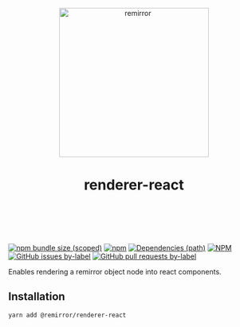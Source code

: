 <div align="center">
	<br />
	<div>
		<img width="300" src="https://cdn.jsdelivr.net/gh/ifiokjr/remirror/support/assets/logo-icon.svg" alt="remirror" />
    <h1 align="center">renderer-react</h1>
	</div>
    <br />
    <br />
    <br />
    <br />
</div>

[![npm bundle size (scoped)](https://img.shields.io/bundlephobia/minzip/@remirror/renderer-react.svg?style=for-the-badge)](https://bundlephobia.com/result?p=@remirror/renderer-react) [![npm](https://img.shields.io/npm/dm/@remirror/renderer-react.svg?style=for-the-badge&logo=npm)](https://www.npmjs.com/package/@remirror/renderer-react) [![Dependencies (path)](https://img.shields.io/david/ifiokjr/remirror.svg?logo=npm&path=@remirror%2Frenderer-react&style=for-the-badge)](https://github.com/ifiokjr/remirror/blob/master/@remirror/renderer-react/package.json) [![NPM](https://img.shields.io/npm/l/@remirror/renderer-react.svg?style=for-the-badge)](https://github.com/ifiokjr/remirror/blob/master/LICENSE) [![GitHub issues by-label](https://img.shields.io/github/issues/ifiokjr/remirror/@remirror/renderer-react.svg?label=Open%20Issues&logo=github&style=for-the-badge)](https://github.com/ifiokjr/remirror/issues?utf8=%E2%9C%93&q=is%3Aissue+is%3Aopen+sort%3Aupdated-desc+label%3A%40remirror%2Frenderer-react) [![GitHub pull requests by-label](https://img.shields.io/github/issues-pr/ifiokjr/remirror/@remirror/renderer-react.svg?label=Open%20Pull%20Requests&logo=github&style=for-the-badge)](https://github.com/ifiokjr/remirror/pulls?utf8=%E2%9C%93&q=is%3Apr+is%3Aopen+sort%3Aupdated-desc+label%3A%40remirror%2Frenderer-react)

Enables rendering a remirror object node into react components.

## Installation

```bash
yarn add @remirror/renderer-react
```
